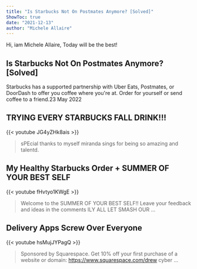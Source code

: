 ```yaml
---
title: "Is Starbucks Not On Postmates Anymore? [Solved]"
ShowToc: true 
date: "2021-12-13"
author: "Michele Allaire" 
---
```


Hi, iam Michele Allaire, Today will be the best!
## Is Starbucks Not On Postmates Anymore? [Solved]
Starbucks has a supported partnership with Uber Eats, Postmates, or DoorDash to offer you coffee where you're at. Order for yourself or send coffee to a friend.23 May 2022

## TRYING EVERY STARBUCKS FALL DRINK!!!
{{< youtube JG4yZHk8ais >}}
>sPEcial thanks to myself miranda sings for being so amazing and talentd.

## My Healthy Starbucks Order + SUMMER OF YOUR BEST SELF
{{< youtube fHvtyo1KWgE >}}
>Welcome to the SUMMER OF YOUR BEST SELF!! Leave your feedback and ideas in the comments ILY ALL LET SMASH OUR ...

## Delivery Apps Screw Over Everyone
{{< youtube hsMujJYPagQ >}}
>Sponsored by Squarespace. Get 10% off your first purchase of a website or domain: https://www.squarespace.com/drew cyber ...

